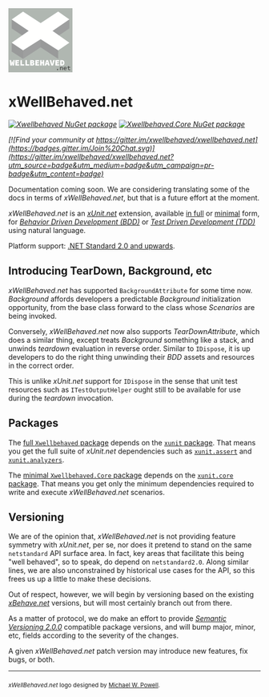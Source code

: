 <img src="assets/xwellbehaved_dotnet_256x256.png" width="128" />

# xWellBehaved.net

_[![Xwellbehaved NuGet package](https://img.shields.io/nuget/v/Xwellbehaved.svg?label=Xwellbehaved%20NuGet%20Package)](https://nuget.org/packages/Xwellbehaved)_
_[![Xwellbehaved.Core NuGet package](https://img.shields.io/nuget/v/Xwellbehaved.Core.svg?label=Xwellbehaved.Core%20NuGet%20Package)](https://nuget.org/packages/Xwellbehaved.Core)_

_[![Find your community at https://gitter.im/xwellbehaved/xwellbehaved.net](https://badges.gitter.im/Join%20Chat.svg)](https://gitter.im/xwellbehaved/xwellbehaved.net?utm_source=badge&utm_medium=badge&utm_campaign=pr-badge&utm_content=badge)_

Documentation coming soon. We are considering translating some of the docs in terms of *xWellBehaved.net*, but that is a future effort at the moment.

*xWellBehaved.net* is an [*xUnit.net*](https://github.com/xunit/xunit) extension, available [in full](https://www.nuget.org/packages/Xwellbehaved) or [minimal](https://www.nuget.org/packages/Xwellbehaved.Core) form, for [*Behavior Driven Development (BDD)*](https://en.wikipedia.org/wiki/Behavior-driven_development) or [*Test Driven Development (TDD)*](https://en.wikipedia.org/wiki/Test-driven_development) using natural language.

Platform support: [.NET Standard 2.0 and upwards](https://docs.microsoft.com/en-us/dotnet/standard/net-standard).

## Introducing TearDown, Background, etc

*xWellBehaved.net* has supported `BackgroundAttribute` for some time now. *Background* affords developers a predictable *Background* initialization opportunity, from the base class forward to the class whose *Scenarios* are being invoked.

Conversely, *xWellBehaved.net* now also supports *TearDownAttribute*, which does a similar thing, except treats *Background* something like a stack, and unwinds *teardown* evaluation in reverse order. Similar to `IDispose`, it is up developers to do the right thing unwinding their *BDD* assets and resources in the correct order.

This is unlike *xUnit.net* support for `IDispose` in the sense that unit test resources such as `ITestOutputHelper` ought still to be available for use during the *teardown* invocation.

## Packages

The [full `Xwellbehaved` package](https://www.nuget.org/packages/Xwellbehaved) depends on the [`xunit` package](https://www.nuget.org/packages/xunit). That means you get the full suite of *xUnit.net* dependencies such as [`xunit.assert`](https://www.nuget.org/packages/xunit.assert) and [`xunit.analyzers`](https://www.nuget.org/packages/xunit.analyzers).

The [minimal `Xwellbehaved.Core` package](https://www.nuget.org/packages/Xwellbehaved.Core) depends on the [`xunit.core` package](https://www.nuget.org/packages/xunit.core). That means you get only the minimum dependencies required to write and execute *xWellBehaved.net* scenarios.

## Versioning

We are of the opinion that, *xWellBehaved.net* is not providing feature symmetry with *xUnit.net*, per se, nor does it pretend to stand on the same `netstandard` API surface area. In fact, key areas that facilitate this being "well behaved", so to speak, do depend on `netstandard2.0`. Along similar lines, we are also unconstrained by historical use cases for the API, so this frees us up a little to make these decisions.

Out of respect, however, we will begin by versioning based on the existing [*xBehave.net*](https://www.nuget.org/packages/xbehave) versions, but will most certainly branch out from there.

As a matter of protocol, we do make an effort to provide [*Semantic Versioning 2.0.0*](https://semver.org/spec/v2.0.0.html) compatible package versions, and will bump major, minor, etc, fields according to the severity of the changes.

A given *xWellBehaved.net* patch version may introduce new features, fix bugs, or both.

---

<sub>*xWellBehaved.net* logo designed by [Michael W. Powell](https://github.com/mwpowellhtx).</sub>
